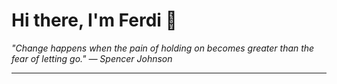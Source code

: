 <h1>Hi there, I'm Ferdi 👋</h1>

<p><em>
  "Change happens when the pain of holding on becomes greater than the fear of letting go." — Spencer Johnson
</em></p>

---
